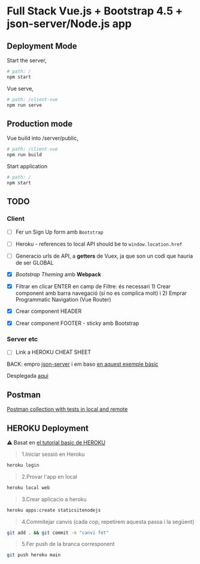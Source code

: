 # Full Stack Vue.js + Bootstrap 4.5 + json-server/Node.js app

## Deployment Mode
Start the server, 
```bash
# path: /
npm start
```

Vue serve,
```bash
# path: /client-vue
npm run serve
```

## Production mode
Vue build into /server/public,
```bash
# path: /client-vue
npm run build
```

Start application
```bash
# path: /
npm start
```

## TODO

### Client
- [ ] Fer un Sign Up form amb `Bootstrap`
 
- [ ] Heroku - references to local API should be to `window.location.href`
- [ ] Generacio urls de API, a __getters__ de Vuex, ja que son un codi que hauria de ser GLOBAL
- [x] _Bootstrap Theming_ amb __Webpack__
- [x] Filtrar en clicar ENTER en camp de Filtre: és necessari 1) Crear component amb barra navegació (si no es complica molt) i 2) Emprar Programmatic Navigation (Vue Router)
- [x] Crear component HEADER
- [x] Crear component FOOTER - sticky amb Bootstrap

### Server etc
- [ ] Link a HEROKU CHEAT SHEET


BACK: empro [json-server](https://github.com/typicode/json-server) i em baso [en aquest exemple bàsic](https://github.com/typicode/json-server#simple-example)

Desplegada [aqui](https://vue-json-server-app.herokuapp.com/) 

## Postman
[Postman collection with tests in local and remote](https://www.getpostman.com/collections/d3a611a1d40e4ab60ff0)

## HEROKU Deployment
:warning: Basat en [el tutorial basic de HEROKU](https://devcenter.heroku.com/articles/getting-started-with-nodejs)

> 1.Iniciar sessió en Heroku
```bash
heroku login
```
> 2.Provar l'app en local
```bash
heroku local web
```

> 3.Crear aplicacio a heroku
```bash
heroku apps:create staticsitenodejs
```

> 4.Commitejar canvis (cada cop, repetirem aquesta passa i la següent)
```bash
git add . && git commit -m "canvi fet"
```

> 5.Fer push de la branca corresponent
```bash
git push heroku main
```

